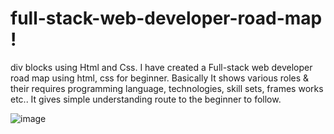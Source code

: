 # full-stack-web-developer-road-map !

div blocks using Html and Css.
I have created a Full-stack web developer road map using html, css for beginner.
Basically It shows various roles & their requires programming language, technologies, skill sets, frames works etc..
It gives simple understanding route to the beginner to follow.

![image](https://user-images.githubusercontent.com/126344231/228320281-007cb645-4d53-4ccd-b3ac-94b93f804fbc.png)

